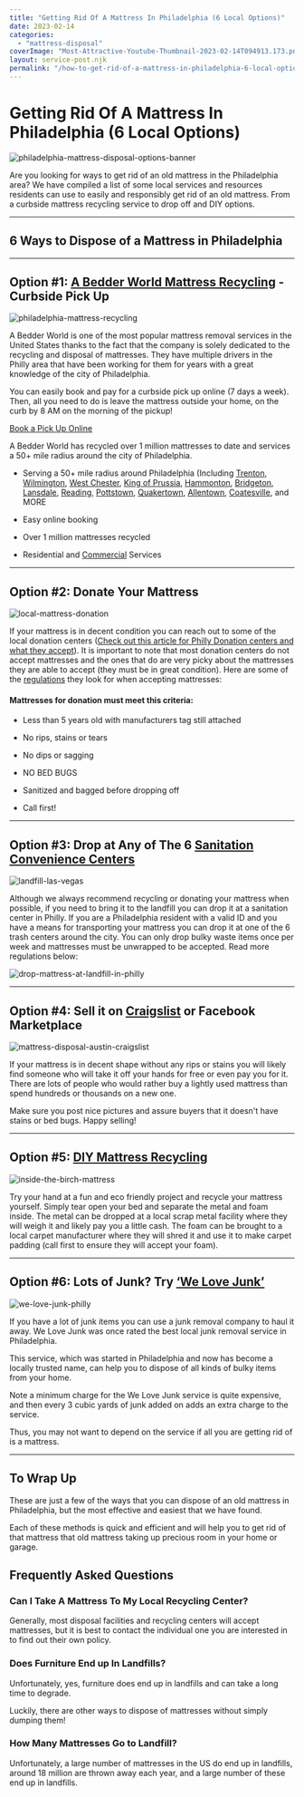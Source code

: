 ```yaml
---
title: "Getting Rid Of A Mattress In Philadelphia (6 Local Options)"
date: 2023-02-14
categories: 
  - "mattress-disposal"
coverImage: "Most-Attractive-Youtube-Thumbnail-2023-02-14T094913.173.png"
layout: service-post.njk
permalink: "/how-to-get-rid-of-a-mattress-in-philadelphia-6-local-options.html"
---
```


# Getting Rid Of A Mattress In Philadelphia (6 Local Options)

![philadelphia-mattress-disposal-options-banner](/filtered-images/Most-Attractive-Youtube-Thumbnail-2023-02-14T094913.173-1024x576.png)

Are you looking for ways to get rid of an old mattress in the Philadelphia area? We have compiled a list of some local services and resources residents can use to easily and responsibly get rid of an old mattress. From a curbside mattress recycling service to drop off and DIY options.

* * *

## 6 Ways to Dispose of a Mattress in Philadelphia

* * *

## Option #1: [A Bedder World Mattress Recycling](https://www.abedderworld.com/mattress-recycling-philadelphia/) - Curbside Pick Up

![philadelphia-mattress-recycling](/filtered-images/Screen-Shot-2023-02-14-at-9.02.46-AM-1024x492.png)

A Bedder World is one of the most popular mattress removal services in the United States thanks to the fact that the company is solely dedicated to the recycling and disposal of mattresses. They have multiple drivers in the Philly area that have been working for them for years with a great knowledge of the city of Philadelphia.

You can easily book and pay for a curbside pick up online (7 days a week). Then, all you need to do is leave the mattress outside your home, on the curb by 8 AM on the morning of the pickup! 

[Book a Pick Up Online](https://www.abedderworld.com/mattress-recycling-philadelphia/)

A Bedder World has recycled over 1 million mattresses to date and services a 50+ mile radius around the city of Philadelphia.

- Serving a 50+ mile radius around Philadelphia (Including [Trenton](https://www.abedderworld.com/Trenton-NJ), [Wilmington](https://www.abedderworld.com/Wilmington-DE), [West Chester](https://www.abedderworld.com/West-Chester-PA), [King of Prussia](https://www.abedderworld.com/King-of-Prussia-PA), [Hammonton](https://www.abedderworld.com/Hammonton-NJ), [Bridgeton](https://www.abedderworld.com/Bridgeton-NJ), [Lansdale](https://www.abedderworld.com/Lansdale-PA), [Reading](https://www.abedderworld.com/Reading-PA), [Pottstown](https://www.abedderworld.com/Pottstown-PA), [Quakertown](https://www.abedderworld.com/Quakertown-PA), [Allentown](https://www.abedderworld.com/Allentown-PA), [Coatesville](https://www.abedderworld.com/Coatesville-PA), and MORE

- Easy online booking

- Over 1 million mattresses recycled

- Residential and [Commercial](https://www.abedderworld.com/commercial/) Services

* * *

## Option #2: Donate Your Mattress

![local-mattress-donation](/filtered-images/Donate-Local-Red-243x300-1.png)

If your mattress is in decent condition you can reach out to some of the local donation centers ([Check out this article for Philly Donation centers and what they accept](https://www.inquirer.com/philly-tips/donate-furniture-clothes-philadelphia-pickups-20211018.html)). It is important to note that most donation centers do not accept mattresses and the ones that do are very picky about the mattresses they are able to accept (they must be in great condition). Here are some of the [regulations](https://www.abedderworld.com/does-goodwill-take-mattresses-4-alternative-options.html/) they look for when accepting mattresses:

#### Mattresses for donation must meet this criteria:

- Less than 5 years old with manufacturers tag still attached

- No rips, stains or tears

- No dips or sagging

- NO BED BUGS

- Sanitized and bagged before dropping off

- Call first!

* * *

## Option #3: Drop at Any of The 6 [Sanitation Convenience Centers](https://www.phila.gov/services/trash-recycling-city-upkeep/find-a-sanitation-convenience-center-to-drop-off-trash-or-recycling/)

![landfill-las-vegas](/filtered-images/WE_WastePile.jpeg)

Although we always recommend recycling or donating your mattress when possible, if you need to bring it to the landfill you can drop it at a sanitation center in Philly. If you are a Philadelphia resident with a valid ID and you have a means for transporting your mattress you can drop it at one of the 6 trash centers around the city. You can only drop bulky waste items once per week and mattresses must be unwrapped to be accepted. Read more regulations below:

![drop-mattress-at-landfill-in-philly](/filtered-images/Screen-Shot-2023-02-14-at-9.31.55-AM-1024x517.png)

* * *

## Option #4: Sell it on [Craigslist](https://philadelphia.craigslist.org/) or Facebook Marketplace

![mattress-disposal-austin-craigslist](/filtered-images/Screen-Shot-2019-12-11-at-8.06.07-AM-edited.png)

If your mattress is in decent shape without any rips or stains you will likely find someone who will take it off your hands for free or even pay you for it. There are lots of people who would rather buy a lightly used mattress than spend hundreds or thousands on a new one.

Make sure you post nice pictures and assure buyers that it doesn't have stains or bed bugs. Happy selling!

* * *

## Option #5: [DIY Mattress Recycling](https://www.abedderworld.com/how-to-recycle-a-mattress/)

![inside-the-birch-mattress](/filtered-images/IMG_4265-2-768x1024.jpeg)

Try your hand at a fun and eco friendly project and recycle your mattress yourself. Simply tear open your bed and separate the metal and foam inside. The metal can be dropped at a local scrap metal facility where they will weigh it and likely pay you a little cash. The foam can be brought to a local carpet manufacturer where they will shred it and use it to make carpet padding (call first to ensure they will accept your foam).

* * *

## Option #6: Lots of Junk? Try [‘We Love Junk’](https://welovejunkphilly.com/junk-removal-services/) 

![we-love-junk-philly](/filtered-images/we-love-junk-logo-header.webp)

If you have a lot of junk items you can use a junk removal company to haul it away. We Love Junk was once rated the best local junk removal service in Philadelphia.

This service, which was started in Philadelphia and now has become a locally trusted name, can help you to dispose of all kinds of bulky items from your home.

Note a minimum charge for the We Love Junk service is quite expensive, and then every 3 cubic yards of junk added on adds an extra charge to the service.

Thus, you may not want to depend on the service if all you are getting rid of is a mattress.

* * *

## **To Wrap Up**

These are just a few of the ways that you can dispose of an old mattress in Philadelphia, but the most effective and easiest that we have found.

Each of these methods is quick and efficient and will help you to get rid of that mattress that old mattress taking up precious room in your home or garage.

## **Frequently Asked Questions** 

### **Can I Take A Mattress To My Local Recycling Center?**

Generally, most disposal facilities and recycling centers will accept mattresses, but it is best to contact the individual one you are interested in to find out their own policy. 

### **Does Furniture End up In Landfills?**

Unfortunately, yes, furniture does end up in landfills and can take a long time to degrade.

Luckily, there are other ways to dispose of mattresses without simply dumping them! 

### **How Many Mattresses Go to Landfill?** 

Unfortunately, a large number of mattresses in the US do end up in landfills, around 18 million are thrown away each year, and a large number of these end up in landfills.
